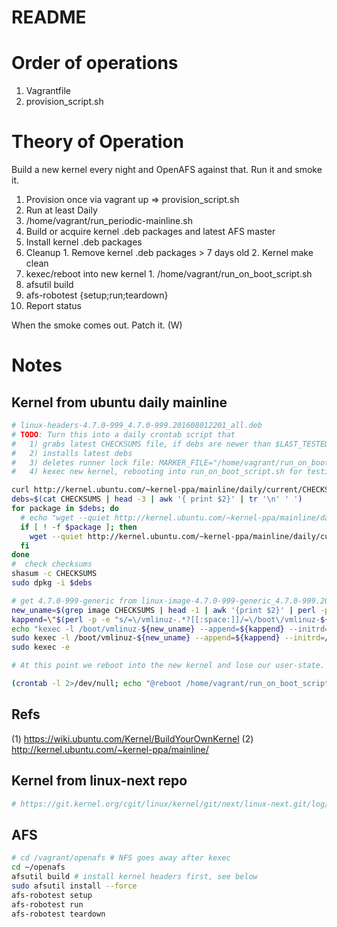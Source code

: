 # README

# Order of operations
1. Vagrantfile
2. provision_script.sh

# Theory of Operation
Build a new kernel every night and OpenAFS against that. Run it and smoke it.

1. Provision once via vagrant up => provision_script.sh
2. Run at least Daily
  1. /home/vagrant/run_periodic-mainline.sh
  1. Build or acquire kernel .deb packages and latest AFS master
  2. Install kernel .deb packages
  3. Cleanup
    1. Remove kernel .deb packages > 7 days old
    2. Kernel make clean
  4. kexec/reboot into new kernel
    1. /home/vagrant/run_on_boot_script.sh
  5. afsutil build
  6. afs-robotest {setup;run;teardown}
  7. Report status

When the smoke comes out. Patch it. (W)

# Notes

## Kernel from ubuntu daily mainline

```sh
# linux-headers-4.7.0-999_4.7.0-999.201608012201_all.deb
# TODO: Turn this into a daily crontab script that
#   1) grabs latest CHECKSUMS file, if debs are newer than $LAST_TESTED, continue
#   2) installs latest debs
#   3) deletes runner lock file: MARKER_FILE="/home/vagrant/run_on_boot_script_marker"
#   4) kexec new kernel, rebooting into run_on_boot_script.sh for testing

curl http://kernel.ubuntu.com/~kernel-ppa/mainline/daily/current/CHECKSUMS | grep -e "generic.*amd64.deb" -e "linux-headers.*all.deb" > CHECKSUMS
debs=$(cat CHECKSUMS | head -3 | awk '{ print $2}' | tr '\n' ' ')
for package in $debs; do
  # echo "wget --quiet http://kernel.ubuntu.com/~kernel-ppa/mainline/daily/current/$package"
  if [ ! -f $package ]; then
    wget --quiet http://kernel.ubuntu.com/~kernel-ppa/mainline/daily/current/$package
  fi
done
#  check checksums
shasum -c CHECKSUMS
sudo dpkg -i $debs

# get 4.7.0-999-generic from linux-image-4.7.0-999-generic_4.7.0-999.201608012201_amd64.deb
new_uname=$(grep image CHECKSUMS | head -1 | awk '{print $2}' | perl -pe "s/linux-image-(.*?)_.*/\1/")
kappend=\"$(perl -p -e "s/=\/vmlinuz-.*?[[:space:]]/=\/boot\/vmlinuz-${new_uname} /" /proc/cmdline)\"
echo "kexec -l /boot/vmlinuz-${new_uname} --append=${kappend} --initrd=/boot/initrd.img-${new_uname}"
sudo kexec -l /boot/vmlinuz-${new_uname} --append=${kappend} --initrd=/boot/initrd.img-${new_uname}
sudo kexec -e

# At this point we reboot into the new kernel and lose our user-state.

(crontab -l 2>/dev/null; echo "@reboot /home/vagrant/run_on_boot_script.sh >> /home/vagrant/run_on_boot_script.out 2>&1") | crontab -
```
## Refs
(1) https://wiki.ubuntu.com/Kernel/BuildYourOwnKernel
(2) http://kernel.ubuntu.com/~kernel-ppa/mainline/

## Kernel from linux-next repo

```sh
# https://git.kernel.org/cgit/linux/kernel/git/next/linux-next.git/log/?ofs=100
```
## AFS

```sh
# cd /vagrant/openafs # NFS goes away after kexec
cd ~/openafs
afsutil build # install kernel headers first, see below
sudo afsutil install --force
afs-robotest setup
afs-robotest run
afs-robotest teardown
```
